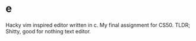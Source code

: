 # e
Hacky vim inspired editor written in c. My final assignment for CS50. TLDR; Shitty, good for nothing text editor.
